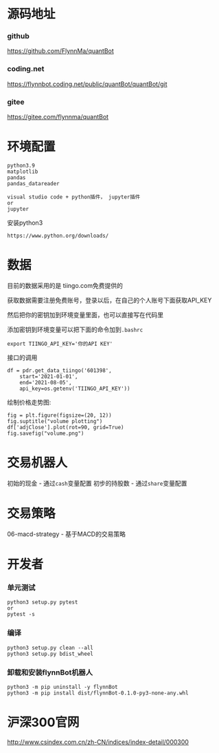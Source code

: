 # 源码地址

### github
https://github.com/FlynnMa/quantBot

### coding.net
https://flynnbot.coding.net/public/quantBot/quantBot/git

### gitee
https://gitee.com/flynnma/quantBot

# 环境配置

```
python3.9
matplotlib
pandas
pandas_datareader

visual studio code + python插件， jupyter插件
or 
jupyter
```

安装python3
```
https://www.python.org/downloads/
```

# 数据

目前的数据采用的是 tiingo.com免费提供的

获取数据需要注册免费账号，登录以后，在自己的个人账号下面获取API_KEY


然后把你的密钥加到环境变量里面，也可以直接写在代码里

添加密钥到环境变量可以把下面的命令加到`.bashrc`
```
export TIINGO_API_KEY='你的API KEY'
```

接口的调用
```
df = pdr.get_data_tiingo('601398', 
    start='2021-01-01',
    end='2021-08-05',
    api_key=os.getenv('TIINGO_API_KEY'))
```

绘制价格走势图:
```
fig = plt.figure(figsize=(20, 12))
fig.suptitle("volume plotting")
df['adjClose'].plot(rot=90, grid=True)
fig.savefig("volume.png")
```


# 交易机器人
初始的现金 - 通过`cash`变量配置
初步的持股数 - 通过`share`变量配置


# 交易策略
06-macd-strategy - 基于MACD的交易策略

# 开发者

### 单元测试

```
python3 setup.py pytest
or
pytest -s
```

### 编译

```
python3 setup.py clean --all
python3 setup.py bdist_wheel
```

### 卸载和安装flynnBot机器人
```
python3 -m pip uninstall -y flynnBot
python3 -m pip install dist/flynnBot-0.1.0-py3-none-any.whl
```

# 沪深300官网
http://www.csindex.com.cn/zh-CN/indices/index-detail/000300

